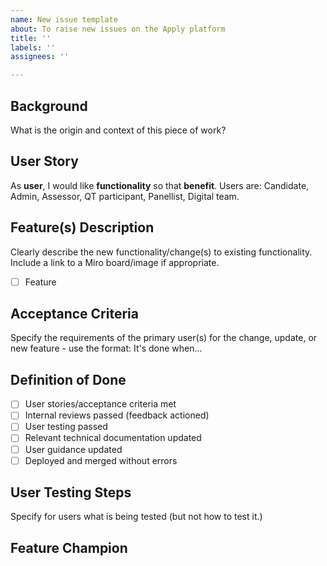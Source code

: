 ```yaml
---
name: New issue template
about: To raise new issues on the Apply platform
title: ''
labels: ''
assignees: ''

---
```


## Background
What is the origin and context of this piece of work?

## User Story
As **user**, I would like **functionality** so that **benefit**. 
Users are: Candidate, Admin, Assessor, QT participant, Panellist, Digital team.

## Feature(s) Description
Clearly describe the new functionality/change(s) to existing functionality.
Include a link to a Miro board/image if appropriate.

- [ ] Feature

## Acceptance Criteria 
Specify the requirements of the primary user(s) for the change, update, or new feature - use the format: 
It's done when...

## Definition of Done
- [ ] User stories/acceptance criteria met
- [ ] Internal reviews passed (feedback actioned)
- [ ] User testing passed
- [ ] Relevant technical documentation updated
- [ ] User guidance updated
- [ ] Deployed and merged without errors

## User Testing Steps
Specify for users what is being tested (but not how to test it.)

## Feature Champion
